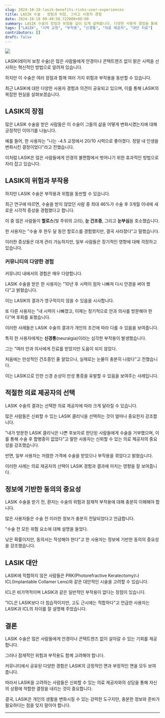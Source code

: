 ```yaml
---
slug: 2024-10-18-lasik-benefits-risks-user-experiences
title: LASIK 수술 - 장점과 위험, 그리고 사용자 경험
date: 2024-10-18 09:49:58.722000+00:00
summary: LASIK 수술의 장점과 위험을 깊이 있게 살펴봅니다. 다양한 사용자 경험을 통해 이 수술에 대한 통찰을 제공합니다.
tags: ["LASIK", "시력 교정", "부작용", "신경통", "의료 제공자", "대안 치료"]
contributors: []
draft: false
---
```


![](https://blogger.googleusercontent.com/img/a/AVvXsEhb6wU5pjOwWpfJdsfdWzVF-UATYix9VnQbGDlR6ehgCkFfLLSVFSeWaHp2VYK9ZAiTXih02lEhp9uk0PW0uFxxOiFN0esQKoLlkog4EPZ7MVQWkuQrMKae0AQZAbRhUiOiIouB0way6sfnL6Ueyq1xG6qrKHoZ4fzrxUeJ12kwZcFe3_9zUf_iFzKZ55Y)

LASIK(레이저 보정 수술)은 많은 사람들에게 안경이나 콘택트렌즈 없이 맑은 시력을 선사하는 혁신적인 방법으로 알려져 있습니다.

하지만 이 수술은 여러 장점과 함께 여러 가지 위험과 부작용을 동반할 수 있습니다.

최근 LASIK에 대한 다양한 사용자 경험과 의견이 공유되고 있으며, 이를 통해 LASIK의 복잡한 현실을 살펴보겠습니다.

## LASIK의 장점

많은 LASIK 수술을 받은 사람들은 이 수술이 그들의 삶을 어떻게 변화시켰는지에 대해 긍정적인 이야기를 나눕니다.

예를 들어, 한 사용자는 "나는 -4.5 교정에서 20/10 시력으로 좋아졌다. 정말 내 인생을 변화시킨 결정이었다"라고 전했습니다.

이처럼 LASIK은 많은 사람들에게 안경의 불편함에서 벗어나기 위한 효과적인 방법으로 자리 잡고 있습니다.

## LASIK의 위험과 부작용

하지만 LASIK 수술은 부작용과 위험을 동반할 수 있습니다.

최근 연구에 따르면, 수술을 받지 않았던 사람 중 최대 46%가 수술 후 3개월 이내에 새로운 시각적 증상을 경험했다고 합니다.

이 중 많은 사람들이 **할로스**(빛 주위의 고리), **눈 건조증**, 그리고 **눈부심**을 호소했습니다.

한 사용자는 "수술 후 한두 달 동안 할로스를 경험했지만, 결국 사라졌다"고 말했습니다.

이러한 증상들은 대개 관리 가능하지만, 일부 사람들은 장기적인 영향에 대해 걱정하고 있습니다.

### 커뮤니티의 다양한 경험

커뮤니티 내에서의 경험은 매우 다양합니다.

LASIK 수술을 받은 한 사용자는 "10년 후 시력이 점차 나빠져 다시 안경을 써야 했다"고 밝혔습니다.

이는 LASIK의 결과가 영구적이지 않을 수 있음을 시사합니다.

또 다른 사용자는 "내 시력이 나빠졌고, 이제는 정기적으로 안과 의사를 방문해야 한다"며 후회를 표했습니다.

이러한 사례들은 LASIK 수술의 결과가 개인의 조건에 따라 다를 수 있음을 보여줍니다.

특히 한 사용자에게는 **신경통**(neuralgia)이라는 심각한 부작용이 발생했습니다.

그는 "여러 안과 의사에게 진료를 받았지만 도움이 되지 않았다.

처음에는 만성적인 건조증인 줄 알았으나, 실제로는 눈물이 충분히 나왔다"고 전했습니다.

이는 LASIK으로 인한 신경 손상이 만성 통증을 유발할 수 있음을 보여주는 사례입니다.

## 적절한 의료 제공자의 선택

LASIK 수술의 결과는 선택한 의료 제공자에 따라 크게 달라질 수 있습니다.

많은 사람들은 신뢰할 수 있는 LASIK 클리닉을 선택하는 것이 얼마나 중요한지 강조합니다.

"내가 방문한 LASIK 클리닉은 나쁜 후보자로 판단된 사람들에게 수술을 거부했으며, 이를 통해 수술 후 합병증이 없었다"고 말한 사용자는 신뢰할 수 있는 의료 제공자의 중요성을 강조했습니다.

반면, 일부 사용자는 저렴한 가격에 수술을 받았으나 부작용을 겪었다고 밝혔습니다.

이러한 사례는 의료 제공자의 선택이 LASIK 경험과 결과에 미치는 영향을 잘 보여줍니다.

## 정보에 기반한 동의의 중요성

LASIK 수술을 받기 전, 환자는 수술의 위험과 잠재적 부작용에 대해 충분히 이해해야 합니다.

많은 사용자들은 수술 전 이러한 정보가 충분히 전달되었다고 언급합니다.

"수술 전 모든 위험 요소에 대해 설명을 들었다.

낮은 확률이지만, 동의서는 작성해야 한다"고 한 사용자는 정보에 기반한 동의의 중요성을 강조했습니다.

## LASIK 대안

LASIK에 적합하지 않은 사람들은 PRK(Photorefractive Keratectomy)나 ICL(Implantable Collamer Lens)와 같은 대안적인 시술을 고려할 수 있습니다.

ICL은 비가역적이며 LASIK과 같은 일반적인 부작용이 없다는 장점이 있습니다.

"ICL은 LASIK보다 더 침습적이지만, 고도 근시에는 적합하다"고 언급한 사용자는 LASIK과 ICL의 차이를 잘 설명해 주었습니다.

## 결론

LASIK 수술은 많은 사람들에게 안경이나 콘택트렌즈 없이 살아갈 수 있는 기회를 제공합니다.

그러나 잠재적인 위험과 부작용도 함께 고려해야 합니다.

커뮤니티에서 공유된 다양한 경험은 LASIK의 긍정적인 면과 부정적인 면을 모두 보여줍니다.

따라서 LASIK을 고려하는 사람들은 신뢰할 수 있는 의료 제공자와의 상담을 통해 자신의 상황에 적합한 결정을 내리는 것이 중요합니다.

결국, LASIK은 개인의 생활을 변화시킬 수 있는 강력한 도구지만, 충분한 정보와 준비가 필요하다는 점을 잊지 말아야 합니다.

---

